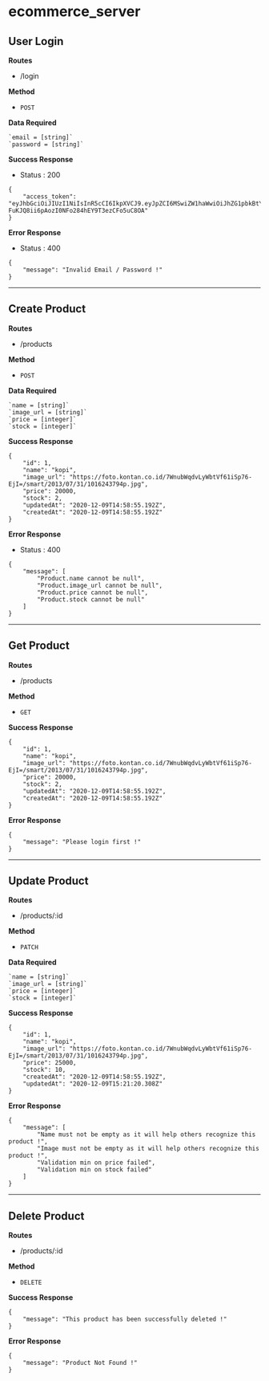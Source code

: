 # ecommerce_server

## User Login

**Routes**
* /login

**Method**
* `POST`

**Data Required**
```
`email = [string]`
`password = [string]`
```

**Success Response**
  * Status : 200
```
{
    "access_token": "eyJhbGciOiJIUzI1NiIsInR5cCI6IkpXVCJ9.eyJpZCI6MSwiZW1haWwiOiJhZG1pbkBtYWlsLmNvbSIsImlhdCI6MTYwNzUyNDEyOH0.u19E-FuKJQ8ii6pAozI0NFo284hEY9T3ezCFo5uC8OA"
}
```

**Error Response**
 * Status : 400
```
{
    "message": "Invalid Email / Password !"
}
```
-----

## Create Product

**Routes**
* /products

**Method**
* `POST`

**Data Required**
```
`name = [string]`
`image_url = [string]`
`price = [integer]`
`stock = [integer]`
```

**Success Response**
```
{
    "id": 1,
    "name": "kopi",
    "image_url": "https://foto.kontan.co.id/7WnubWqdvLyWbtVf61iSp76-EjI=/smart/2013/07/31/1016243794p.jpg",
    "price": 20000,
    "stock": 2,
    "updatedAt": "2020-12-09T14:58:55.192Z",
    "createdAt": "2020-12-09T14:58:55.192Z"
}
```

**Error Response**
  * Status : 400
```
{
    "message": [
        "Product.name cannot be null",
        "Product.image_url cannot be null",
        "Product.price cannot be null",
        "Product.stock cannot be null"
    ]
}
```
---
## Get Product

**Routes**
* /products

**Method**
* `GET`

**Success Response**
```
{
    "id": 1,
    "name": "kopi",
    "image_url": "https://foto.kontan.co.id/7WnubWqdvLyWbtVf61iSp76-EjI=/smart/2013/07/31/1016243794p.jpg",
    "price": 20000,
    "stock": 2,
    "updatedAt": "2020-12-09T14:58:55.192Z",
    "createdAt": "2020-12-09T14:58:55.192Z"
}
```

**Error Response**
```
{
    "message": "Please login first !"
}
```
----
## Update Product

**Routes**
* /products/:id

**Method**
* `PATCH`


**Data Required**
```
`name = [string]`
`image_url = [string]`
`price = [integer]`
`stock = [integer]`
```

**Success Response**
```
{
    "id": 1,
    "name": "kopi",
    "image_url": "https://foto.kontan.co.id/7WnubWqdvLyWbtVf61iSp76-EjI=/smart/2013/07/31/1016243794p.jpg",
    "price": 25000,
    "stock": 10,
    "createdAt": "2020-12-09T14:58:55.192Z",
    "updatedAt": "2020-12-09T15:21:20.308Z"
}
```

**Error Response**
```
{
    "message": [
        "Name must not be empty as it will help others recognize this product !",
        "Image must not be empty as it will help others recognize this product !",
        "Validation min on price failed",
        "Validation min on stock failed"
    ]
}
```
----
## Delete Product

**Routes**
* /products/:id

**Method**
* `DELETE`

**Success Response**
```
{
    "message": "This product has been successfully deleted !"
}
```

**Error Response**
```
{
    "message": "Product Not Found !"
}
```
